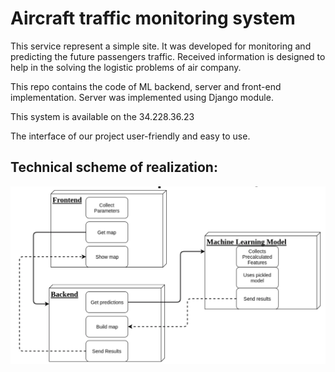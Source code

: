 # Aircraft traffic monitoring system

This service represent a simple site. It was developed for monitoring and predicting the future passengers traffic.
Received information is designed to help in the solving the logistic problems of air company.

This repo contains the code of ML backend, server and front-end implementation.
Server was implemented using Django module.

This system is available on the 34.228.36.23

The interface of our project user-friendly and easy to use.

## Technical scheme of realization: ##
![Screenshot](scheme.png)

